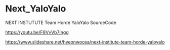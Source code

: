 # Next_YaloYalo
NEXT INSTUTUTE Team Horde YaloYalo SourceCode 

https://youtu.be/F8VvVb7Ingg

https://www.slideshare.net/hyeonwoosa/next-institute-team-horde-yaloyalo
